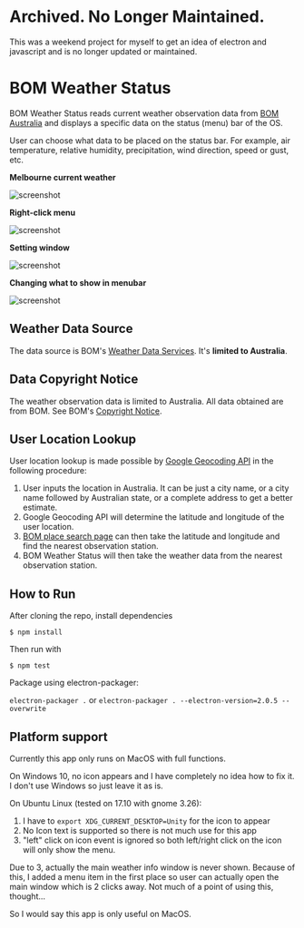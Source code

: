 
# Archived. No Longer Maintained.

This was a weekend project for myself to get an idea of electron and javascript and is no longer updated or maintained.

# BOM Weather Status
BOM Weather Status reads current weather observation data from [BOM Australia](http://www.bom.gov.au) and displays a specific data on the status (menu) bar of the OS.

User can choose what data to be placed on the status bar. For example, air temperature, relative humidity, precipitation, wind direction, speed or gust, etc.

**Melbourne current weather**

![screenshot](screenshots/screenshot-1.png)

**Right-click menu**

![screenshot](screenshots/screenshot-2.png)

**Setting window**

![screenshot](screenshots/screenshot-3.png)

**Changing what to show in menubar**

![screenshot](screenshots/screenshot-4.png)


## Weather Data Source

The data source is BOM's [Weather Data Services](http://www.bom.gov.au/catalogue/data-feeds.shtml#obs-ind). It's __limited to Australia__.

## Data Copyright Notice

The weather observation data is limited to Australia. All data obtained are from BOM. See BOM's [Copyright Notice](http://reg.bom.gov.au/other/copyright.shtml). 

## User Location Lookup

User location lookup is made possible by [Google Geocoding API](https://developers.google.com/maps/documentation/geocoding/intro) in the following procedure:

1. User inputs the location in Australia. It can be just a city name, or a city name followed by Australian state, or a complete address to get a better estimate.
2. Google Geocoding API will determine the latitude and longitude of the user location.
3. [BOM place search page](http://www.bom.gov.au/places/search/?q=) can then take the latitude and longitude and find the nearest observation station.
4. BOM Weather Status will then take the weather data from the nearest observation station.

## How to Run
After cloning the repo, install dependencies

```$ npm install```

Then run with

```$ npm test```

Package using electron-packager:

`electron-packager .`
or
`electron-packager . --electron-version=2.0.5 --overwrite`


## Platform support

Currently this app only runs on MacOS with full functions. 

On Windows 10, no icon appears and I have completely no idea how to fix it. I don't use Windows so just leave it as is.

On Ubuntu Linux (tested on 17.10 with gnome 3.26):
1. I have to `export XDG_CURRENT_DESKTOP=Unity` for the icon to appear
2. No Icon text is supported so there is not much use for this app
3. "left" click on icon event is ignored so both left/right click on the icon will only show the menu.

Due to 3, actually the main weather info window is never shown. Because of this, I added a menu item in the first place so user can actually open the main window which is 2 clicks away. Not much of a point of using this, thought... 

So I would say this app is only useful on MacOS.


